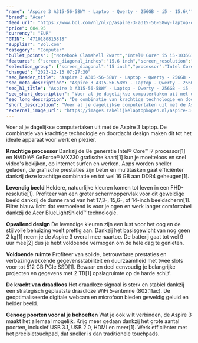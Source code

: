 ```yaml
---
"name": "Aspire 3 A315-56-58WY - Laptop - Qwerty - 256GB - i5 - 15.6\""
"brand": "Acer"
"feed_url": "https://www.bol.com/nl/nl/p/aspire-3-a315-56-58wy-laptop-qwerty-256gb-i5-15-6/9200000128402986"
"price": 684.95
"currency": "EUR"
"GTIN": "4710180815818"
"supplier": "Bol.com"
"category": "Computer"
"bullet_points": ["Notebook Clamshell Zwart","Intel® Core™ i5 i5-1035G1 1 GHz","39,6 cm (15.6\") Full HD 1920 x 1080 Pixels LED backlight 16:9","8 GB DDR4-SDRAM","256 GB SSD","Intel® UHD Graphics","Wi-Fi 5 (802.11ac) Ethernet LAN 10,100,1000 Mbit/s Bluetooth 4.2","Lithium-Ion (Li-Ion) 36,7 Wh 45 W","Windows 10 Home 64-bit"]
"features": {"screen_diagonal_inches":"15.6 inch","screen_resolution":"1920 x 1080 Pixels","processor_family":"Intel® Core™ i5","memory_size":"8 GB","memory_type":"DDR4-SDRAM","total_storage_space":"256 GB","operating_system":"Windows 10 Home","battery_capacity":"36,7 Wh","width":"363,4 mm","depth":"247,5 mm","height":"19,9 mm","weight":"1,9 kg"}
"selection_group": {"screen_diagonal":"15 inch","processor":"Intel Core i5","changed_price_past_3_days":false,"product_family":"Aspire"}
"changed": "2023-12-13 07:27:30"
"seo_header_title": "Aspire 3 A315-56-58WY - Laptop - Qwerty - 256GB - i5 - 15.6\""
"seo_meta_description": "Aspire 3 A315-56-58WY - Laptop - Qwerty - 256GB - i5 - 15.6\""
"seo_h1_title": "Aspire 3 A315-56-58WY - Laptop - Qwerty - 256GB - i5 - 15.6\""
"seo_short_description": "Voer al je dagelijkse computertaken uit met de Aspire 3 laptop."
"seo_long_description": "De combinatie van krachtige technologie en doordacht design maken dit tot het ideale apparaat voor werk en plezier. \n\n<b>Krachtige processor</b>\nDankzij de 8e generatie Intel® Core™ i7 processor[1] en NVIDIA® GeForce® MX230 grafische kaart[1] kun je moeiteloos en snel video's bekijken, op internet surfen en werken. Apps worden sneller geladen, de grafische prestaties zijn beter en multitasken gaat efficiënter dankzij deze krachtige combinatie en tot wel 16 GB aan DDR4 geheugen[1]. \n\n<b>Levendig beeld</b>\nHeldere, natuurlijke kleuren komen tot leven in een FHD-resolutie[1]. Profiteer van een groter schermoppervlak voor dit geweldige beeld dankzij de dunne rand van het 17,3-, 15,6-, of 14-inch beeldscherm[1]. Filter blauw licht dat vermoeiend is voor je ogen en werk langer comfortabel dankzij de Acer BlueLightShield™ technologie. \n\n<b>Opvallend design</b>\nDe levendige kleuren zijn een lust voor het oog en de stijlvolle behuizing voelt prettig aan. Dankzij het basisgewicht van nog geen 2 kg[1] neem je de Aspire 3 overal mee naartoe. De batterij gaat tot wel 9 uur mee[2] dus je hebt voldoende vermogen om de hele dag te genieten. \n\n<b>Voldoende ruimte</b>\nProfiteer van solide, betrouwbare prestaties en verbazingwekkende gegevensstabiliteit en duurzaamheid met twee slots voor tot 512 GB PCIe SSD[1]. Bewaar en deel eenvoudig je belangrijke projecten en gegevens met 2 TB[1] opslagruimte op de harde schijf. \n\n<b>De kracht van draadloos</b>\nHet draadloze signaal is sterk en stabiel dankzij een strategisch geplaatste draadloze WiFi 5-antenne (802. 11ac). De geoptimaliseerde digitale webcam en microfoon bieden geweldig geluid en helder beeld. \n\n<b>Genoeg poorten voor al je behoeften</b>\nWat je ook wilt verbinden, de Aspire 3 maakt het allemaal mogelijk. Krijg meer gedaan dankzij het grote aantal poorten, inclusief USB 3. 1, USB 2. 0, HDMI en meer[1]. Werk efficiënter met het precisietouchpad, dat sneller is dan traditionele touchpads."
"short_description": "Voer al je dagelijkse computertaken uit met de Aspire 3 laptop. De combinatie van krachtige technologie en doordacht design maken dit tot het ideale apparaat voor werk en plezier. Krachtige processor Dankzij de 8e generatie Intel® Core™ i7 processor[1] en NVIDIA® GeForce® MX230 grafische kaart[1] kun je moeiteloos en snel video's bekijken, op internet surfen en werken. Apps worden sneller geladen, de grafische prestaties zijn beter en multitasken gaat efficiënter dankzij deze krachtige combinatie en tot wel 16 GB aan DDR4 geheugen[1]. Levendig beeld Heldere, natuurlijke kleuren komen tot leven in een FHD-resolutie[1]. Profiteer van een groter schermoppervlak voor dit geweldige beeld dankzij de dunne rand van het 17,3-, 15,6-, of 14-inch beeldscherm[1]. Filter blauw licht dat vermoeiend is voor je ogen en werk langer comfortabel dankzij de Acer BlueLightShield™ technologie. Opvallend design De levendige kleuren zijn een lust voor het oog en de stijlvolle behuizing voelt prettig aan. Dankzij het basisgewicht van nog geen 2 kg[1] neem je de Aspire 3 overal mee naartoe. De batterij gaat tot wel 9 uur mee[2] dus je hebt voldoende vermogen om de hele dag te genieten. Voldoende ruimte Profiteer van solide, betrouwbare prestaties en verbazingwekkende gegevensstabiliteit en duurzaamheid met twee slots voor tot 512 GB PCIe SSD[1]. Bewaar en deel eenvoudig je belangrijke projecten en gegevens met 2 TB[1] opslagruimte op de harde schijf. De kracht van draadloos Het draadloze signaal is sterk en stabiel dankzij een strategisch geplaatste draadloze WiFi 5-antenne (802.11ac). De geoptimaliseerde digitale webcam en microfoon bieden geweldig geluid en helder beeld. Genoeg poorten voor al je behoeften Wat je ook wilt verbinden, de Aspire 3 maakt het allemaal mogelijk. Krijg meer gedaan dankzij het grote aantal poorten, inclusief USB 3.1, USB 2.0, HDMI en meer[1]. Werk efficiënter met het precisietouchpad, dat sneller is dan traditionele touchpads."
"external_image_url": "https://images.zakelijkelaptopkopen.nl/aspire-3-a315-56-58wy-laptop-qwerty-256gb-i5-15-6.webp"
---
```


Voer al je dagelijkse computertaken uit met de Aspire 3 laptop. De combinatie van krachtige technologie en doordacht design maken dit tot het ideale apparaat voor werk en plezier.

<b>Krachtige processor</b>
Dankzij de 8e generatie Intel® Core™ i7 processor[1] en NVIDIA® GeForce® MX230 grafische kaart[1] kun je moeiteloos en snel video's bekijken, op internet surfen en werken. Apps worden sneller geladen, de grafische prestaties zijn beter en multitasken gaat efficiënter dankzij deze krachtige combinatie en tot wel 16 GB aan DDR4 geheugen[1].

<b>Levendig beeld</b>
Heldere, natuurlijke kleuren komen tot leven in een FHD-resolutie[1]. Profiteer van een groter schermoppervlak voor dit geweldige beeld dankzij de dunne rand van het 17,3-, 15,6-, of 14-inch beeldscherm[1]. Filter blauw licht dat vermoeiend is voor je ogen en werk langer comfortabel dankzij de Acer BlueLightShield™ technologie.

<b>Opvallend design</b>
De levendige kleuren zijn een lust voor het oog en de stijlvolle behuizing voelt prettig aan. Dankzij het basisgewicht van nog geen 2 kg[1] neem je de Aspire 3 overal mee naartoe. De batterij gaat tot wel 9 uur mee[2] dus je hebt voldoende vermogen om de hele dag te genieten.

<b>Voldoende ruimte</b>
Profiteer van solide, betrouwbare prestaties en verbazingwekkende gegevensstabiliteit en duurzaamheid met twee slots voor tot 512 GB PCIe SSD[1]. Bewaar en deel eenvoudig je belangrijke projecten en gegevens met 2 TB[1] opslagruimte op de harde schijf.

<b>De kracht van draadloos</b>
Het draadloze signaal is sterk en stabiel dankzij een strategisch geplaatste draadloze WiFi 5-antenne (802.11ac). De geoptimaliseerde digitale webcam en microfoon bieden geweldig geluid en helder beeld.

<b>Genoeg poorten voor al je behoeften</b>
Wat je ook wilt verbinden, de Aspire 3 maakt het allemaal mogelijk. Krijg meer gedaan dankzij het grote aantal poorten, inclusief USB 3.1, USB 2.0, HDMI en meer[1]. Werk efficiënter met het precisietouchpad, dat sneller is dan traditionele touchpads.